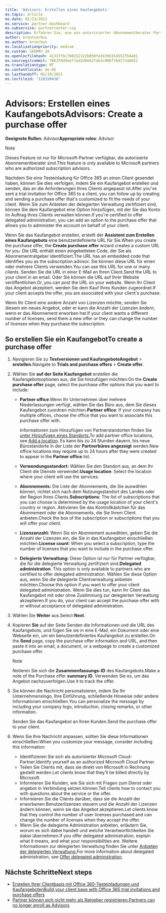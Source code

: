 ```yaml
---
title: 'Advisors: Erstellen eines Kaufangebots'
ms.topic: article
ms.date: 05/13/2021
ms.service: partner-dashboard
ms.subservice: partnercenter-csp
description: Erfahren Sie, wie ein autorisierter Abonnementberater Partner Center verwenden kann, um ein Kaufangebot und eine benutzerdefinierte URL zu erstellen, die in Office 365-Testeinladungen enthalten sein können.
author: brentserbus
ms.author: brserbus
ms.localizationpriority: medium
ms.custom: SEOMAY.20
ms.openlocfilehash: 41337f6c760152122b050fe3b39d1545527b4a81
ms.sourcegitcommit: 7063fdddee77ad2d8e627ab3c806f76d173ab652
ms.translationtype: MT
ms.contentlocale: de-DE
ms.lasthandoff: 05/19/2021
ms.locfileid: "110150436"
---
```

# <a name="advisors-create-a-purchase-offer"></a><span data-ttu-id="ff7e8-103">Advisors: Erstellen eines Kaufangebots</span><span class="sxs-lookup"><span data-stu-id="ff7e8-103">Advisors: Create a purchase offer</span></span>

 
<span data-ttu-id="ff7e8-104">**Geeignete Rollen:** Advisor</span><span class="sxs-lookup"><span data-stu-id="ff7e8-104">**Appropriate roles**: Advisor</span></span>


> [!NOTE]
> <span data-ttu-id="ff7e8-105">Dieses Feature ist nur für Microsoft-Partner verfügbar, die autorisierte Abonnementberater sind.</span><span class="sxs-lookup"><span data-stu-id="ff7e8-105">This feature is only available to Microsoft partners who are authorized subscription advisors.</span></span>

<span data-ttu-id="ff7e8-106">Nachdem Sie eine Testeinladung für Office 365 an einen Client gesendet haben, können Sie dies verfolgen, indem Sie ein Kaufangebot erstellen und senden, das an die Anforderungen Ihres Clients angepasst ist.</span><span class="sxs-lookup"><span data-stu-id="ff7e8-106">After you've sent a trial invitation for Office 365 to a client, you can follow up by creating and sending a purchase offer that's customized to fit the needs of your client.</span></span> <span data-ttu-id="ff7e8-107">Wenn Sie zum Anbieten der delegierten Verwaltung zertifiziert sind, können Sie dem Kaufangebot eine Option hinzufügen, mit der Sie das Konto im Auftrag Ihres Clients verwalten können.</span><span class="sxs-lookup"><span data-stu-id="ff7e8-107">If you're certified to offer delegated administration, you can add an option to the purchase offer that allows you to administer the account on behalf of your client.</span></span>

<span data-ttu-id="ff7e8-108">Wenn Sie das Kaufangebot erstellen, erstellt der **Assistent zum Erstellen eines Kaufangebots** eine benutzerdefinierte URL für Sie.</span><span class="sxs-lookup"><span data-stu-id="ff7e8-108">When you create the purchase offer, the **Create purchase offer** wizard creates a custom URL for you.</span></span> <span data-ttu-id="ff7e8-109">Die URL enthält einen eingebetteten Code, der Sie als Abonnementratgeber identifiziert.</span><span class="sxs-lookup"><span data-stu-id="ff7e8-109">The URL has an embedded code that identifies you as the subscription advisor.</span></span> <span data-ttu-id="ff7e8-110">Sie können diese URL für einen oder mehrere Clients verwenden.</span><span class="sxs-lookup"><span data-stu-id="ff7e8-110">You can use this URL for one or many clients.</span></span> <span data-ttu-id="ff7e8-111">Senden Sie die URL in einer E-Mail an Ihren Client.</span><span class="sxs-lookup"><span data-stu-id="ff7e8-111">Send the URL to your client in an email.</span></span> <span data-ttu-id="ff7e8-112">Oder Sie können die URL auf Ihrer Website veröffentlichen.</span><span class="sxs-lookup"><span data-stu-id="ff7e8-112">Or, you can post the URL on your website.</span></span> <span data-ttu-id="ff7e8-113">Wenn Ihr Client das Angebot akzeptiert, werden Sie dem Kauf Ihres Kunden zugeordnet.</span><span class="sxs-lookup"><span data-stu-id="ff7e8-113">If your client accepts the offer, you are associated with your client's purchase.</span></span>

<span data-ttu-id="ff7e8-114">Wenn Ihr Client eine andere Anzahl von Lizenzen möchte, senden Sie diesem ein neues Angebot, oder er kann die Anzahl der Lizenzen ändern, wenn er das Abonnement erworben hat.</span><span class="sxs-lookup"><span data-stu-id="ff7e8-114">If your client wants a different number of licenses, send them a new offer or they can change the number of licenses when they purchase the subscription.</span></span>

## <a name="to-create-a-purchase-offer"></a><span data-ttu-id="ff7e8-115">So erstellen Sie ein Kaufangebot</span><span class="sxs-lookup"><span data-stu-id="ff7e8-115">To create a purchase offer</span></span>

1. <span data-ttu-id="ff7e8-116">Navigieren Sie zu **Testversionen und KaufangeboteAngebot**  >  **erstellen.**</span><span class="sxs-lookup"><span data-stu-id="ff7e8-116">Navigate to **Trials and purchase offers** > **Create offer**.</span></span>

2. <span data-ttu-id="ff7e8-117">Wählen Sie **auf der Seite Kaufangebot** erstellen die Kaufangebotsoptionen aus, die Sie hinzufügen möchten:</span><span class="sxs-lookup"><span data-stu-id="ff7e8-117">On the **Create purchase offer** page, select the purchase offer options that you want to include:</span></span>

    - <span data-ttu-id="ff7e8-118">**Partner office**:Wenn Ihr Unternehmen über mehrere Niederlassungen verfügt, wählen Sie das Büro aus, dem Sie dieses Kaufangebot zuordnen möchten.</span><span class="sxs-lookup"><span data-stu-id="ff7e8-118">**Partner office**: If your company has multiple offices, choose the office that you want to associate this purchase offer with.</span></span>

        <span data-ttu-id="ff7e8-119">Informationen zum Hinzufügen von Partnerstandorten finden Sie [unter Hinzufügen eines Standorts.](manage-locations.md)</span><span class="sxs-lookup"><span data-stu-id="ff7e8-119">To add partner office locations, see [Add a location](manage-locations.md).</span></span> <span data-ttu-id="ff7e8-120">Es kann bis zu 24 Stunden dauern, bis neue Bürostandorte in der Liste der **Partnerbüros angezeigt** werden.</span><span class="sxs-lookup"><span data-stu-id="ff7e8-120">New office locations may require up to 24 hours after they were created to appear in the **Partner office** list.</span></span>

    - <span data-ttu-id="ff7e8-121">**Verwendungsstandort:** Wählen Sie den Standort aus, an dem Ihr Client die Dienste verwendet.</span><span class="sxs-lookup"><span data-stu-id="ff7e8-121">**Usage location**: Select the location where your client will use the services.</span></span>
    - <span data-ttu-id="ff7e8-122">**Abonnements:** Die Liste der Abonnements, die Sie auswählen können, richtet sich nach dem Nutzungsstandort des Landes oder der Region Ihres Clients.</span><span class="sxs-lookup"><span data-stu-id="ff7e8-122">**Subscriptions**: The list of subscriptions that you can choose is determined by the usage location of your client's country or region.</span></span> <span data-ttu-id="ff7e8-123">Aktivieren Sie das Kontrollkästchen für das Abonnement oder die Abonnements, die Sie Ihrem Client anbieten.</span><span class="sxs-lookup"><span data-stu-id="ff7e8-123">Check the box of the subscription or subscriptions that you will offer your client.</span></span>
    - <span data-ttu-id="ff7e8-124">**Lizenzanzahl:** Wenn Sie ein Abonnement auswählen, geben Sie die Anzahl der Lizenzen ein, die Sie in das Kaufangebot einschließen möchten.</span><span class="sxs-lookup"><span data-stu-id="ff7e8-124">**License count**: When you select a subscription, type the number of licenses that you want to include in the purchase offer.</span></span>
    - <span data-ttu-id="ff7e8-125">**Delegierte Verwaltung:** Diese Option ist nur für Partner verfügbar, die für die delegierte Verwaltung zertifiziert sind.</span><span class="sxs-lookup"><span data-stu-id="ff7e8-125">**Delegated administration**: This option is only available to partners who are certified to offer delegated administration.</span></span> <span data-ttu-id="ff7e8-126">Wählen Sie diese Option aus, wenn Sie die delegierte Clientverwaltung anbieten möchten.</span><span class="sxs-lookup"><span data-stu-id="ff7e8-126">Choose this option if you want to offer your client delegated administration.</span></span> <span data-ttu-id="ff7e8-127">Wenn Sie dies tun, kann Ihr Client das Kaufangebot mit oder ohne Zustimmung zur delegierten Verwaltung akzeptieren.</span><span class="sxs-lookup"><span data-stu-id="ff7e8-127">If you do, your client can accept the purchase offer with or without acceptance of delegated administration.</span></span>

3. <span data-ttu-id="ff7e8-128">Wählen Sie **Weiter** aus.</span><span class="sxs-lookup"><span data-stu-id="ff7e8-128">Select **Next**.</span></span>

4. <span data-ttu-id="ff7e8-129">Kopieren **Sie** auf der Seite Senden die Informationen und die URL des Kaufangebots, und fügen Sie sie in eine E-Mail, ein Dokument oder eine Webseite ein, um ein benutzerdefiniertes Kaufangebot zu erstellen.</span><span class="sxs-lookup"><span data-stu-id="ff7e8-129">On the **Send** page, copy the purchase offer information and URL, and then paste it into an email, a document, or a webpage to create a customized purchase offer.</span></span>

    > [!NOTE]
    > <span data-ttu-id="ff7e8-130">Notieren Sie sich die **Zusammenfassungs-ID** des Kaufangebots.</span><span class="sxs-lookup"><span data-stu-id="ff7e8-130">Make a note of the Purchase offer **summary ID**.</span></span> <span data-ttu-id="ff7e8-131">Verwenden Sie es, um das Angebot nachzuverfolgen.</span><span class="sxs-lookup"><span data-stu-id="ff7e8-131">Use it to track the offer.</span></span>

5. <span data-ttu-id="ff7e8-132">Sie können die Nachricht personalisieren, indem Sie Ihr Unternehmenslogo, Ihre Einführung, schließende Hinweise oder andere Informationen einschließen.</span><span class="sxs-lookup"><span data-stu-id="ff7e8-132">You can personalize the message by including your company logo, introduction, closing remarks, or other information.</span></span>

    <span data-ttu-id="ff7e8-133">Senden Sie das Kaufangebot an Ihren Kunden.</span><span class="sxs-lookup"><span data-stu-id="ff7e8-133">Send the purchase offer to your client.</span></span>

6. <span data-ttu-id="ff7e8-134">Wenn Sie Ihre Nachricht anpassen, sollten Sie diese Informationen einschließen:</span><span class="sxs-lookup"><span data-stu-id="ff7e8-134">When you customize your message, consider including this information:</span></span>

    - <span data-ttu-id="ff7e8-135">Identifizieren Sie sich als autorisierter Microsoft Cloud-Partner.</span><span class="sxs-lookup"><span data-stu-id="ff7e8-135">Identify yourself as an authorized Microsoft Cloud Partner.</span></span>
    - <span data-ttu-id="ff7e8-136">Teilen Sie Clients mit, dass sie direkt von Microsoft in Rechnung gestellt werden.</span><span class="sxs-lookup"><span data-stu-id="ff7e8-136">Let clients know that they'll be billed directly by Microsoft.</span></span>
    - <span data-ttu-id="ff7e8-137">Informieren Sie Kunden, wie Sie sich mit Fragen zum Dienst oder angebot in Verbindung setzen können.</span><span class="sxs-lookup"><span data-stu-id="ff7e8-137">Tell clients how to contact you with questions about the service or the offer.</span></span>
    - <span data-ttu-id="ff7e8-138">Informieren Sie die Clients darüber, dass sie die Anzahl der erworbenen Benutzerlizenzen steuern und die Anzahl der Lizenzen ändern können, wenn sie das Angebot akzeptieren.</span><span class="sxs-lookup"><span data-stu-id="ff7e8-138">Let clients know that they control the number of user licenses purchased and can change the number of licenses when they accept the offer.</span></span>
    - <span data-ttu-id="ff7e8-139">Wenn Sie die delegierte Administration anbieten, erläutern Sie, worum es sich dabei handelt und welche Verantwortlichkeiten Sie dabei übernehmen.</span><span class="sxs-lookup"><span data-stu-id="ff7e8-139">If you offer delegated administration, explain what it means, and what your responsibilities are.</span></span> <span data-ttu-id="ff7e8-140">Weitere Informationen zur delegierten Verwaltung finden Sie unter [Anbieten der delegierten Verwaltung.](customers-revoke-admin-privileges.md)</span><span class="sxs-lookup"><span data-stu-id="ff7e8-140">For more information about delegated administration, see [Offer delegated administration](customers-revoke-admin-privileges.md).</span></span>

## <a name="next-steps"></a><span data-ttu-id="ff7e8-141">Nächste Schritte</span><span class="sxs-lookup"><span data-stu-id="ff7e8-141">Next steps</span></span>

- [<span data-ttu-id="ff7e8-142">Erstellen Ihrer Clientbasis mit Office 365-Testeinladungen und Kaufangeboten</span><span class="sxs-lookup"><span data-stu-id="ff7e8-142">Build your client base with Office 365 trial invitations and purchase offers</span></span>](advisors-build-your-business.md)
- [<span data-ttu-id="ff7e8-143">Partner können sich nicht mehr als Ratgeber registrieren.</span><span class="sxs-lookup"><span data-stu-id="ff7e8-143">Partners can no longer enroll as Advisors</span></span>](advisors-no-csp.md)